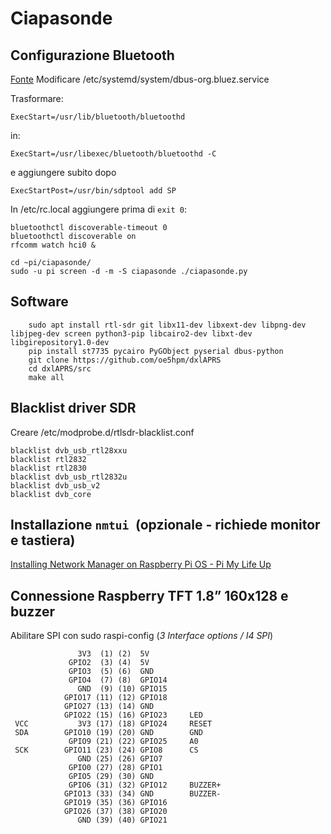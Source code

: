 # Ciapasonde


## Configurazione Bluetooth

[Fonte](https://github.com/ole-vi/bluetooth-server)
Modificare /etc/systemd/system/dbus-org.bluez.service

Trasformare:


```
ExecStart=/usr/lib/bluetooth/bluetoothd
```


in:


```
ExecStart=/usr/libexec/bluetooth/bluetoothd -C
```


e aggiungere subito dopo


```
ExecStartPost=/usr/bin/sdptool add SP
```


In /etc/rc.local aggiungere prima di `exit 0`:


```
bluetoothctl discoverable-timeout 0
bluetoothctl discoverable on
rfcomm watch hci0 &

cd ~pi/ciapasonde/
sudo -u pi screen -d -m -S ciapasonde ./ciapasonde.py
```



## Software


```
    sudo apt install rtl-sdr git libx11-dev libxext-dev libpng-dev libjpeg-dev screen python3-pip libcairo2-dev libxt-dev libgirepository1.0-dev
    pip install st7735 pycairo PyGObject pyserial dbus-python
    git clone https://github.com/oe5hpm/dxlAPRS
    cd dxlAPRS/src
    make all
```



## Blacklist driver SDR

Creare /etc/modprobe.d/rtlsdr-blacklist.conf


```
blacklist dvb_usb_rtl28xxu
blacklist rtl2832
blacklist rtl2830
blacklist dvb_usb_rtl2832u
blacklist dvb_usb_v2
blacklist dvb_core
```



## Installazione `nmtui `(opzionale - richiede monitor e tastiera)

[Installing Network Manager on Raspberry Pi OS - Pi My Life Up](https://pimylifeup.com/raspberry-pi-network-manager/)


## Connessione Raspberry TFT 1.8” 160x128 e buzzer

Abilitare SPI con sudo raspi-config (_3 Interface options / I4 SPI_)

                   3V3  (1) (2)  5V
                 GPIO2  (3) (4)  5V
                 GPIO3  (5) (6)  GND
                 GPIO4  (7) (8)  GPIO14
                   GND  (9) (10) GPIO15
                GPIO17 (11) (12) GPIO18
                GPIO27 (13) (14) GND
                GPIO22 (15) (16) GPIO23     LED
     VCC           3V3 (17) (18) GPIO24     RESET
     SDA        GPIO10 (19) (20) GND        GND
                 GPIO9 (21) (22) GPIO25     A0
     SCK        GPIO11 (23) (24) GPIO8      CS
                   GND (25) (26) GPIO7
                 GPIO0 (27) (28) GPIO1
                 GPIO5 (29) (30) GND
                 GPIO6 (31) (32) GPIO12     BUZZER+
                GPIO13 (33) (34) GND        BUZZER-
                GPIO19 (35) (36) GPIO16
                GPIO26 (37) (38) GPIO20
                   GND (39) (40) GPIO21

